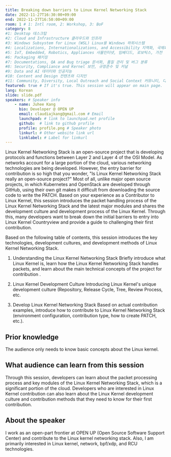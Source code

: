 ```yaml
---
title: Breaking down barriers to Linux Kernel Networking Stack
date: 2022-11-27T16:30:00+09:00
end: 2022-11-27T16:50:00+09:00
room: 1 # 1: Intl room, 2: Workshop, 3: BoF
category: 8
#1: Desktop 데스크탑
#2: Cloud and Infrastructure 클라우드와 인프라
#3: Windows Subsystem for Linux (WSL) Linux용 Windows 하위시스템
#4: Localizations, Internationalizations, and Accessibility 지역화, 국제화 및 접근성
#5: IoT, Embedded, Robotics, Appliances 사물인터넷, 임베디드, 로보틱스, 가전
#6: Packaging 패키징
#7: Documentations, QA and Bug triage 문서화, 품질 관리 및 버그 분류
#8: Security, Compliance and Kernel 보안, 규정준수 및 커널
#9: Data and AI 데이터와 인공지능
#10: Content and Design 컨텐츠와 디지인
#11: Community, Diversity, Local Outreach and Social Context 커뮤니티, 다양성, 지역 사회 협력과 사회적 관점
featured: true # If it's true. This session will appear on main page.
lang: Korean
slide: slide.pdf
speakers: # Speaker info
    - name: Juhee Kang
      bio: Developer @ OPEN UP
      email: claudiajkang@gmail.com # Email
      launchpad: # link to launchpad.net profile
      github:  # link to github profile
      profile: profile.png # Speaker photo
      linkurl: # Other website link url
      linklabel: # Label for linkurl
---
```

Linux Kernel Networking Stack is an open-source project that is developing protocols and functions between Layer 2 and Layer 4 of the OSI Model. As networks account for a large portion of the cloud, various networking technologies are being developed. However, the entry barrier for contribution is so high that you wonder, "Is Linux Kernel Networking Stack really an open-source project?" Most of all, unlike major open source projects, in which Kubernetes and OpenStack are developed through GitHub, using their own git makes it difficult from downloading the source code to write the PATCH.
Based on your experience as a Contributor to Linux Kernel, this session introduces the packet handling process of the Linux Kernel Networking Stack and the latest major modules and shares the development culture and development process of the Linux Kernel. Through this, many developers want to break down the initial barriers to entry into Linux Kernel Countryview and provide a guide to challenging their first contribution. 

Based on the following table of contents, this session introduces the key technologies, development cultures, and development methods of Linux Kernel Networking Stack.

1. Understanding the Linux Kernel Networking Stack
Briefly introduce what Linux Kernel is, learn how the Linux Kernel Networking Stack handles packets, and learn about the main technical concepts of the project for contribution .

2. Linux Kernel Development Culture
Introducing Linux Kernel's unique development culture (Repository, Release Cycle, Tree, Review Process, etc.

3. Develop Linux Kernel Networking Stack 
Based on actual contribution examples, introduce how to contribute to Linux Kernel Networking Stack (environment configuration, contribution type, how to create PATCH, etc.).

## Prior knowledge
The audience only needs to know basic concepts about the Linux kernel. 

## What audience can learn from this session
Through this session, developers can learn about the packet processing process and key modules of the Linux Kernel Networking Stack, which is a significant portion of the cloud. Developers who are interested in Linux Kernel contribution can also learn about the Linux Kernel development culture and contribution methods that they need to know for their first contribution.

## About the speaker
I work as an open-part frontier at OPEN UP (Open Source Software Support Center) and contribute to the Linux kernel networking stack. Also, I am primarily interested in Linux kernel, network, bpf/xdp, and RCU technologies.